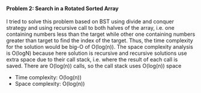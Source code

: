 #### Problem 2: Search in a Rotated Sorted Array

I tried to solve this problem based on BST using divide and conquer strategy and using recursive call to both halves of the array, i.e. one containing numbers less than the target while other one containing numbers greater than target to find the index of the target. Thus, the time complexity for the solution would be big-O of O(log(n)). The space complexity analysis is O(logN) because here solution is recursive and recursive solutions use extra space due to their call stack, i.e. where the result of each call is saved. There are O(log(n)) calls, so the call stack uses O(log(n)) space

- Time complexity: O(log(n))
- Space complexity: O(log(n))